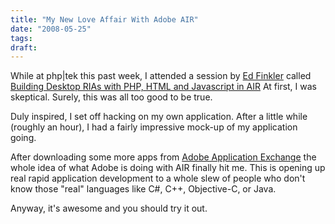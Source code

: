 ```yaml
---
title: "My New Love Affair With Adobe AIR"
date: "2008-05-25"
tags:
draft:
---
```


While at php|tek this past week, I attended a session by [Ed Finkler](http://funkatron.com/) called [Building Desktop RIAs with PHP, HTML and Javascript in AIR](http://tek.phparch.com/c/schedule/talk/d2s3/0.)  At first, I was skeptical.  Surely, this was all too good to be true.

Duly inspired, I set off hacking on my own application.  After a little while (roughly an hour), I had a fairly impressive mock-up of my application going.

After downloading some more apps from [Adobe Application Exchange](http://www.adobe.com/cfusion/exchange/index.cfm?event=productHome&exc=24&loc=en_us,) the whole idea of what Adobe is doing with AIR finally hit me.  This is opening up real rapid application development to a whole slew of people who don't know those "real" languages like C#, C++, Objective-C, or Java.

Anyway, it's awesome and you should try it out.
